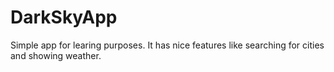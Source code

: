 # DarkSkyApp

Simple app for learing purposes. It has nice features like searching for cities and showing weather. 
